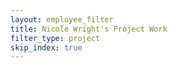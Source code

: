 ```yaml
---
layout: employee_filter
title: Nicole Wright's Project Work
filter_type: project
skip_index: true
---
```


